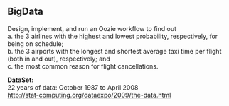 ## BigData

Design, implement, and run an Oozie workflow to find out<br />
a. the 3 airlines with the highest and lowest probability, respectively, for being on schedule;<br />
b. the 3 airports with the longest and shortest average taxi time per flight (both in and out), respectively; and<br />
c. the most common reason for flight cancellations.<br />

**DataSet:**<br />
22 years of data: October 1987 to April 2008<br />
http://stat-computing.org/dataexpo/2009/the-data.html<br />
